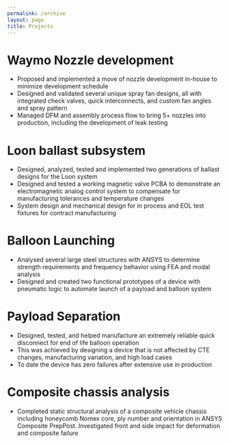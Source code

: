 ```yaml
---
permalink: /archive
layout: page
title: Projects
---
```


# Waymo Nozzle development
* Proposed and implemented a move of nozzle development in-house to minimize development schedule
* Designed and validated several unique spray fan designs, all with integrated check valves, quick interconnects, and custom fan angles and spray pattern  
* Managed DFM and assembly process flow to bring 5+ nozzles into production, including the development of leak testing
# Loon ballast subsystem
* Designed, analyzed, tested and implemented two generations of ballast designs for the Loon system 
* Designed and tested a working magnetic valve PCBA to demonstrate an electromagnetic analog control system to compensate for manufacturing tolerances and temperature changes
* System design and mechanical design for in process and EOL test fixtures for contract manufacturing
# Balloon Launching
* Analysed several large steel structures with ANSYS to determine strength requirements and frequency behavior using FEA and modal analysis
* Designed and created two functional prototypes of a device with pneumatic logic to automate launch of a payload and balloon system 
# Payload Separation
* Designed, tested, and helped manufacture an extremely reliable quick disconnect for end of life balloon operation
* This was achieved by designing a device that is not affected by CTE changes, manufacturing variation, and high load cases
* To date the device has zero failures after extensive use in production
# Composite chassis analysis
* Completed static structural analysis of a composite vehicle chassis including honeycomb Nomex core, ply number and orientation in ANSYS Composite PrepPost. Investigated front and side impact for deformation and composite failure
